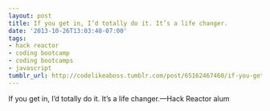 ```yaml
---
layout: post
title: If you get in, I’d totally do it. It’s a life changer.
date: '2013-10-26T13:03:40-07:00'
tags:
- hack reactor
- coding bootcamp
- coding bootcamps
- javascript
tumblr_url: http://codelikeaboss.tumblr.com/post/65162467460/if-you-get-in-id-totally-do-it-its-a-life
---
```

If you get in, I’d totally do it. It’s a life changer.—Hack Reactor alum
